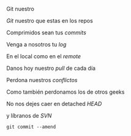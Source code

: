 Git nuestro

*Git* nuestro que estas en los repos

Comprimidos sean tus *commits*

Venga a nosotros tu *log*

En el local como en el *remote*

Danos hoy nuestro *pull* de cada día

Perdona nuestros *conflictos*

Como también perdonamos los de otros geeks 

No nos dejes caer en detached *HEAD*

y líbranos de *SVN*

`git commit --amend`
